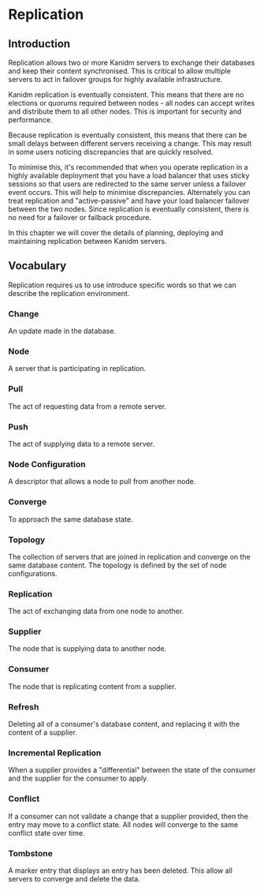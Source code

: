 # Replication

## Introduction

Replication allows two or more Kanidm servers to exchange their databases and keep their content
synchronised. This is critical to allow multiple servers to act in failover groups for highly
available infrastructure.

Kanidm replication is eventually consistent. This means that there are no elections or quorums
required between nodes - all nodes can accept writes and distribute them to all other nodes. This is
important for security and performance.

Because replication is eventually consistent, this means that there can be small delays between
different servers receiving a change. This may result in some users noticing discrepancies that are
quickly resolved.

To minimise this, it's recommended that when you operate replication in a highly available
deployment that you have a load balancer that uses sticky sessions so that users are redirected to
the same server unless a failover event occurs. This will help to minimise discrepancies.
Alternately you can treat replication and "active-passive" and have your load balancer failover
between the two nodes. Since replication is eventually consistent, there is no need for a failover
or failback procedure.

In this chapter we will cover the details of planning, deploying and maintaining replication between
Kanidm servers.

## Vocabulary

Replication requires us to use introduce specific words so that we can describe the replication
environment.

### Change

An update made in the database.

### Node

A server that is participating in replication.

### Pull

The act of requesting data from a remote server.

### Push

The act of supplying data to a remote server.

### Node Configuration

A descriptor that allows a node to pull from another node.

### Converge

To approach the same database state.

### Topology

The collection of servers that are joined in replication and converge on the same database content.
The topology is defined by the set of node configurations.

### Replication

The act of exchanging data from one node to another.

### Supplier

The node that is supplying data to another node.

### Consumer

The node that is replicating content from a supplier.

### Refresh

Deleting all of a consumer's database content, and replacing it with the content of a supplier.

### Incremental Replication

When a supplier provides a "differential" between the state of the consumer and the supplier for the
consumer to apply.

### Conflict

If a consumer can not validate a change that a supplier provided, then the entry may move to a
conflict state. All nodes will converge to the same conflict state over time.

### Tombstone

A marker entry that displays an entry has been deleted. This allow all servers to converge and
delete the data.
